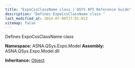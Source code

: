 ```yaml
---
title: "ExpoCssClassName class | QSYS API Reference Guide"
description: "Defines ExpoCssClassName class "
last_modified_at: 2024-07-09T17:01:01Z
sitemap: false
---
```


Defines ExpoCssClassName class

**Namespace:** ASNA.QSys.Expo.Model
**Assembly:** ASNA.QSys.Expo.Model.dll

**Inheritance:** [Object](https://docs.microsoft.com/en-us/dotnet/api/system.object)
<br>
<br>
